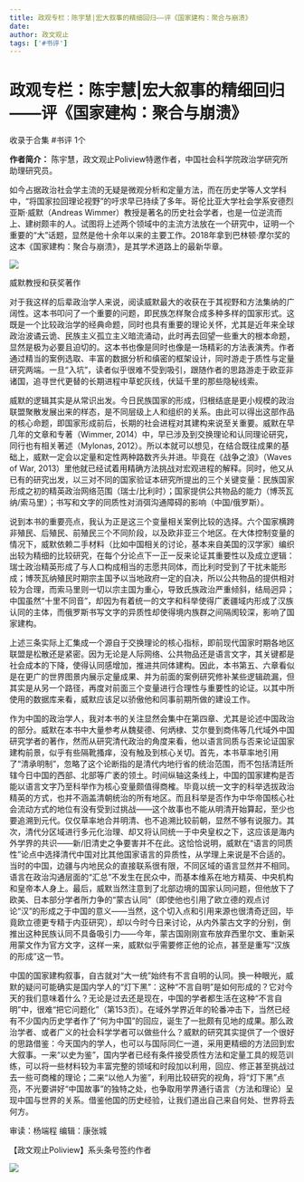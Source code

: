 ```yaml
---
title: 政观专栏：陈宇慧|宏大叙事的精细回归——评《国家建构：聚合与崩溃》
date: 
author: 政文观止
tags: ['#书评']
---
```

# 政观专栏：陈宇慧|宏大叙事的精细回归——评《国家建构：聚合与崩溃》


收录于合集 #书评 1个

**作者简介：** 陈宇慧，政文观止Poliview特邀作者，中国社会科学院政治学研究所助理研究员。  

  
  
  

  

  

如今占据政治社会学主流的无疑是微观分析和定量方法，而在历史学等人文学科中，“将国家拉回理论视野”的吁求早已持续了多年。哥伦比亚大学社会学系安德烈亚斯·威默（Andreas
Wimmer）教授是著名的历史社会学者，也是一位逆流而上、建树颇丰的人。试图将上述两个领域中的主流方法放在一个研究中，证明一个重要的“大”话题，显然是他十余年以来的主要工作。2018年拿到巴林顿·摩尔奖的这本《国家建构：聚合与崩溃》，是其学术道路上的最新华章。

  

![](/images/319/2.jpeg)

威默教授和获奖著作

  

对于我这样的后辈政治学人来说，阅读威默最大的收获在于其视野和方法集纳的广阔性。这本书叩问了一个重要的问题，即民族怎样聚合成多种多样的国家形式。这既是一个比较政治学的经典命题，同时也具有重要的理论关怀，尤其是近年来全球政治波谲云诡、民族主义孤立主义暗流涌动，此时再去回望一些重大的根本命题，显然是极为必要且迫切的。这本书也像是同时也像是一场精彩的方法表演秀。作者通过精当的案例选取、丰富的数据分析和缜密的框架设计，同时游走于质性与定量研究两端。一旦“入坑”，读者似乎很难不受到吸引，跟随作者的思路游走于欧亚非诸国，追寻世代更替的长期进程中草蛇灰线，伏延千里的那些隐秘线索。

  

威默的逻辑其实是从常识出发。今日民族国家的形成，归根结底是更小规模的政治联盟聚散发展出来的样态，是不同层级上人和组织的关系。由此可以得出这部作品的核心命题，即国家形成前后，长期的社会进程对其建构来说至关重要。威默在早几年的文章和专著（Wimmer,
2014）中，早已涉及到交换理论和认同理论研究，同行也有相关著述（Mylonas,
2012）。所以本就可以想见，在结合既往成果的基础上，威默一定会以定量和定性两种路数齐头并进。毕竟在《战争之浪》（Waves of War,
2013）里他就已经试着用精确方法挑战对宏观进程的解释。同时，他又从已有的研究出发，以三对不同的国家验证本研究所提出的三个关键变量：民族国家形成之初的精英政治网络范围（瑞士/比利时）；国家提供公共物品的能力（博茨瓦纳/索马里）；书写和文字的同质性对消弭沟通障碍的影响（中国/俄罗斯）。

  

说到本书的重要亮点，我认为正是这三个变量相关案例比较的选择。六个国家横跨非殖民、后殖民、前殖民三个不同阶段，以及欧非亚三个地区。在大体控制变量的情况下，威默依赖二手材料（比如中国相关的讨论，基本来自美国的汉学家）编织出较为精细的比较研究，在每个分论点下一正一反来论证其重要性以及成立逻辑：瑞士政治精英形成了与人口构成相当的志愿共同体，而比利时受到了干扰未能形成；博茨瓦纳殖民时期宗主国予以当地政府一定的自决，所以公共物品的提供相对较为合理，而索马里则一切以宗主国为重心，导致氏族政治严重倾斜，结局迥异；中国虽然“十里不同音”，却因为有着统一的文字和科举使得广袤疆域内形成了汉族认同的主体，而俄罗斯书写文字的异质性却使得境内族群之间隔阂较深，影响了国家建构。

  

上述三条实际上汇集成一个源自于交换理论的核心指标，即前现代国家时期各地区联盟是松散还是紧密。因为无论是人际网络、公共物品还是语言文字，其关键都是社会成本的下降，使得认同感增加，推进共同体建构。因此，本书第五、六章看似是在更广的世界图景内展示定量成果、并为前面的案例研究修补某些逻辑疏漏，但其实是从另一个路径，再度对前面三个变量进行合理性与重要性的论证。以其中所使用的数据库来看，威默应该足以骄傲他和同事前期所做的建设工作。

  

作为中国的政治学人，我对本书的关注显然会集中在第四章、尤其是论述中国政治的部分。威默在本书中大量参考从魏斐德、何炳棣、艾尔曼到商伟等几代域外中国研究学者的著作，然而从研究清代政治的角度来看，他以语言同质与否来论证国家建构前景，似乎有些隔靴搔痒，没有触及到核心关切。首先，本书草率地引用了“清承明制”，忽略了这个论断指的是清代内地行省的统治范围，而不包括清廷所辖今日中国的西部、北部等广袤的领土。时间纵轴这条线上，中国的国家建构是否能以语言文字乃至科举作为核心变量颇值得商榷。毕竟以统一文字的科举选拔政治精英的方式，也并不涵盖清朝统治的所有地区。而且科举是否作为中华帝国核心社会流动方式的地位有没有受到过挑战——这个故事也不能从明清开始算起，至少也要追溯到元代。仅仅草率地合并明清、也不追溯比较前朝，显然不够有说服力。其次，清代分区域进行多元化治理、却又将认同统一于中央皇权之下，这应该是海内外学界的共识——新/旧清史之争要害并不在此。这恰恰说明，威默在“语言的同质性”论点中选择清代中国对比其他国家语言的异质性，从学理上来说是不合适的。当时的中国，边疆与内地民众的直接联系很有限，不同区域的语言显然并不相同。语言在政治沟通层面的“汇总”不发生在民众中，而基本维系在地方精英、中央机构和皇帝本人身上。最后，威默当然注意到了北部边境的国家认同问题，但他放下了欧美、日本部分学者所力争的“蒙古认同”（即使他也引用了欧立德的观点讨论“汉”的形成之于中国的意义——当然，这个切入点和引用来源也很清奇迂回，毕竟欧立德更专精于内亚研究），却以今时今日来讨论，从内外蒙古文字的分别，倒推出这种民族认同不具备吸引力——今年，蒙古国刚刚宣布放弃西里尔文、重新采用蒙文作为官方文字，这样一来，威默似乎需要修正他的论点，甚至是重写“汉族的形成”这一节。

  

中国的国家建构叙事，自古就对“大一统”始终有不言自明的认同。换一种眼光，威默的疑问可能确实是国内学人的“灯下黑”：这种“不言自明”是如何形成的？它对今天的我们意味着什么？无论是过去还是现在，中国的学者都生活在这种“不言自明”中，很难“把它问题化”（第153页）。在域外学界近年的轮番冲击下，当然已经有不少国内历史学者作了“何为中国”的回应，诞生了一批颇有见地的成果。那么政治学者、或者广义的社会科学学者可以做些什么？威默的研究其实提供了一个很好的思路借鉴：今天国内的学人，也可以与国际同仁一道，采用更精细的方法回到宏大叙事。一来“以史为鉴”，国内学者已经有条件接受质性方法和定量工具的规范训练，可以将一些材料较为丰富完整的领域和时段加以利用，回应、修正甚至挑战过去一些可商榷的理论；二来“以他人为鉴”，利用比较研究的视角，将“灯下黑”点亮，不光要讲好“中国故事”的独特之处，也争取用学界通行语言（方法和理论）呈现中国与世界的关系。借鉴他国的历史经验，让我们道出自己来自何处、世界将去何方。

  

审读：杨端程 编辑：康张城

【政文观止Poliview】系头条号签约作者

  

![](/images/319/3.jpeg)

  

